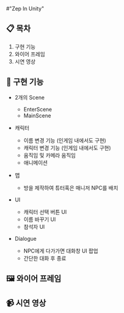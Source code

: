 #"Zep In Unity"


## 📋 목차
1. 구현 기능
2. 와이어 프레임
3. 시연 영상



## 📌 구현 기능
- 2개의 Scene
  - EnterScene
  - MainScene

- 캐릭터
  - 이름 변경 기능 (인게임 내에서도 구현)
  - 캐릭터 변경 기능 (인게임 내에서도 구현)
  - 움직임 및 카메라 움직임
  - 애니메이션

- 맵
  - 방을 제작하여 튜터혹은 매니저 NPC를 배치
  
- UI
  - 캐릭터 선택 버튼 UI
  - 이름 바꾸기 UI
  - 참석자 UI

- Dialogue
  - NPC에게 다가가면 대화창 UI 팝업
  - 간단한 대화 후 종료

  
## 🖼 와이어 프레임


## 📹 시연 영상
